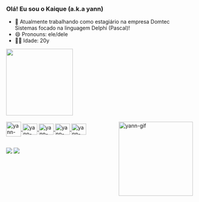 ### Olá! Eu sou o Kaique (a.k.a yann)

- 🌱 Atualmente trabalhando como estagiário na empresa Domtec Sistemas focado na linguagem Delphi (Pascal)!
- 😄 Pronouns: ele/dele
- 🐱‍👤 Idade: 20y

<div>
  <a href="https://github.com/yannn-dev">
  <img height= "180em" src="https://github-readme-stats.vercel.app/api?username=yannn-dev&show_icons=true&theme=dracula&include_all_commits=true&count_private=true"/>
</div>

<div style="display: inline_block"><br>
  <img align="center" alt="yann-dbeaver" heigth="30" width="40" src="https://cdn.jsdelivr.net/gh/devicons/devicon@latest/icons/dbeaver/dbeaver-original.svg"/>
  <img align="center" alt="yann-postgresql" height="30" width="40" src="https://cdn.jsdelivr.net/gh/devicons/devicon@latest/icons/postgresql/postgresql-plain.svg"/>
  <img align="center" alt="yann-oracle" height="30" width="40" src="https://cdn.jsdelivr.net/gh/devicons/devicon@latest/icons/oracle/oracle-original.svg"/>
  <img align="center" alt="yann-android" height="30" width="40" src="https://cdn.jsdelivr.net/gh/devicons/devicon@latest/icons/android/android-plain.svg"/>
  <img align="center" alt="yann-delphi" height="30" width="40" src="https://static-00.iconduck.com/assets.00/delphi-icon-256x256-8k6mxujp.png"/>
  <img align="right" height="200" alt="yann-gif" src="https://media.discordapp.net/attachments/811289796836065300/1151914958431457310/ezgif.com-gif-maker.gif?ex=65e9e8e7&is=65d773e7&hm=d8c84d8ebb73269f594f080d210cd85ed82072eaa1603bac5589e973fa8c879f&">
</div>

##

<div>
  <a href="https://www.instagram.com/kaique_rabesco" target="_blank"><img src="https://img.shields.io/badge/Instagram-E4405F?style=for-the-badge&logo=instagram&logoColor=white target="_blank"></a>
  <a href="https://www.linkedin.com/in/kaique-rabesco-valverde-767b6b33a/" target="_blank"><img src="https://img.shields.io/badge/LinkedIn-0A66C2?logo=linkedin&logoColor=white&style=for-the-badge"></a>
</div>

